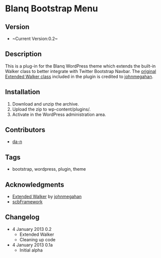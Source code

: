 # Blanq Bootstrap Menu

## Version

* ~Current Version:0.2~

## Description

This is a plug-in for the Blanq WordPress theme which extends the built-in Walker class to better integrate with Twitter Bootstrap Navbar. The [original Extended Walker class](https://gist.github.com/1597994) included in the plugin is credited to [johnmegahan](https://gist.github.com/johnmegahan).

## Installation

1. Download and unzip the archive.
2. Upload the zip to wp-content/plugins/.
3. Activate in the WordPress administration area.

## Contributors

* [da-n](https://github.com/da-n/)

## Tags

* bootstrap, wordpress, plugin, theme

## Acknowledgments

* [Extended Walker](https://gist.github.com/1597994) by [johnmegahan](https://gist.github.com/johnmegahan)
* [scbFramework](https://github.com/scribu/wp-scb-framework/wiki)

## Changelog

* 4 January 2013 0.2
    * Extended Walker
    * Cleaning up code
* 4 January 2013 0.1a
    * Initial alpha